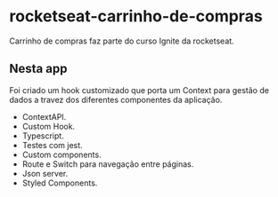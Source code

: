 # rocketseat-carrinho-de-compras
Carrinho de compras faz parte do curso Ignite da rocketseat.

## Nesta app

Foi criado um hook customizado que porta um Context para gestão de dados a travez dos diferentes componentes da aplicação.

- ContextAPI.
- Custom Hook.
- Typescript.
- Testes com jest.
- Custom components.
- Route e Switch para navegação entre páginas.
- Json server.
- Styled Components.
